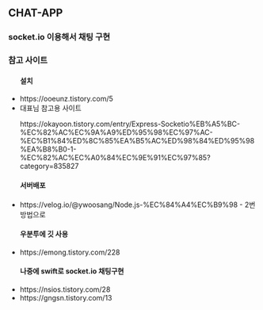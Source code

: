 ## CHAT-APP

### socket.io 이용해서 채팅 구현

### 참고 사이트
<ul>
  <h4> 설치 </h4>
<li> https://ooeunz.tistory.com/5</li>

<li> 대표님 참고용 사이트 </li>
<p> https://okayoon.tistory.com/entry/Express-Socketio%EB%A5%BC-%EC%82%AC%EC%9A%A9%ED%95%98%EC%97%AC-%EC%B1%84%ED%8C%85%EA%B5%AC%ED%98%84%ED%95%98%EA%B8%B0-1-%EC%82%AC%EC%A0%84%EC%9E%91%EC%97%85?category=835827 </p>
  
  <h4>서버배포</h4>
  <li>https://velog.io/@ywoosang/Node.js-%EC%84%A4%EC%B9%98
      - 2번 방법으로</li>
  
  <h4>우분투에 깃 사용</h4>
  <li>https://emong.tistory.com/228</li>
  
  <h4>나중에 swift로 socket.io 채팅구현</h4>
  <li>https://nsios.tistory.com/28</li>
  <li>https://gngsn.tistory.com/13</li>
  </ul>

